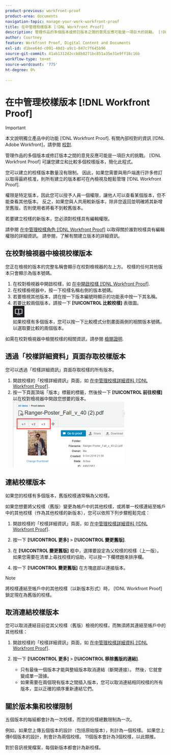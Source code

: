```yaml
---
product-previous: workfront-proof
product-area: documents
navigation-topic: manage-your-work-workfront-proof
title: 在中管理校樣版本 [!DNL Workfront Proof]
description: 管理作品的多個版本或修訂版本之間的意見反應可能是一項巨大的挑戰。 [!DNL Workfront Proof] 可讓您建立和比較多個校樣版本，簡化此程式。
author: Courtney
feature: Workfront Proof, Digital Content and Documents
exl-id: d1bee64d-c091-40d3-a9c1-847c7f645b96
source-git-commit: 41ab1312d2ccb8b8271bc851a35e31e9ff18c16b
workflow-type: tm+mt
source-wordcount: '775'
ht-degree: 0%

---
```


# 在中管理校樣版本 [!DNL Workfront Proof]

>[!IMPORTANT]
>
>本文說明獨立產品中的功能 [!DNL Workfront Proof]. 有關內部校對的資訊 [!DNL Adobe Workfront]，請參閱 [校對](../../../review-and-approve-work/proofing/proofing.md).

管理作品的多個版本或修訂版本之間的意見反應可能是一項巨大的挑戰。 [!DNL Workfront Proof] 可讓您建立和比較多個校樣版本，簡化此程式。

您可以建立的校樣版本數量沒有限制。 因此，如果您需要與用戶端進行許多修訂以取得最終核准，則所有建立的版本都可在內檢視及輕鬆管理 [!DNL Workfront Proof].

權限是特定版本，因此您可以授予人員一個權限，讓他人可以查看某個版本，但不能查看其他版本。 反之，如果您與人共用較新版本，除非您返回並明確將其新增至舊版，否則使用者將看不到較舊版本。

若要建立校樣的新版本，您必須對校樣具有編輯權限。

請參閱 [在中管理校樣角色 [!DNL Workfront Proof]](../../../workfront-proof/wp-work-proofsfiles/share-proofs-and-files/manage-proof-roles.md) 以取得關於誰對校樣具有編輯權限的詳細資訊。 請參閱，了解有關建立版本的詳細資訊。

## 在校對檢視器中檢視校樣版本

您正在檢視的版本的完整名稱會顯示在校對檢視器的左上方。 校樣的任何其他版本只會顯示為版本號碼。

1. 在校對檢視器中開啟校樣，如 [在中開啟校樣 [!DNL Workfront Proof]](../../../workfront-proof/wp-work-proofsfiles/review-proofs-wpv/open-proof.md).
1. 在校樣檢視器中，按一下校樣名稱右側的版本號碼。
1. 若要檢視其他版本，請在按一下版本編號時顯示的功能表中按一下其名稱。
1. 若要比較兩個版本，請按一下 **[!UICONTROL 比較校樣]** 表徵圖。\
   ![Compare_Doods_button.png](assets/compare-proofs-button.png)\
   如果校樣有多個版本，您可以按一下比較模式分割畫面兩側的相關版本號碼，以選取要比較的兩個版本。

如需在校對檢視器中檢閱校樣的相關資訊，請參閱 [檢閱證明](../../../review-and-approve-work/proofing/reviewing-proofs-within-workfront/review-a-proof/review-a-proof.md).

## 透過「校樣詳細資料」頁面存取校樣版本

您可以透過「校樣詳細資訊」頁面存取校樣的所有版本。

1. 開啟校樣的「校樣詳細資訊」頁面，如 [在中管理校樣詳細資料 [!DNL Workfront Proof]](../../../workfront-proof/wp-work-proofsfiles/manage-your-work/manage-proof-details.md).
1. 按一下頁面頂端「版本」標籤的標籤，然後按一下 **[!UICONTROL 前往校樣]** 以在校對檢視器中開啟您想要的版本。\
   ![Version_tabs_on_Proof_Details_page.png](assets/version-tabs-on-proof-details-page-350x205.png)

## 連結校樣版本

如果您的校樣有多個版本，舊版校樣通常稱為父校樣。

如果您想要將父校樣（舊版）變更為帳戶中的其他校樣，或將單一校樣連結至帳戶中的其他校樣（作為其他校樣的新版本），您可以依照下列步驟輕鬆完成：

1. 開啟校樣的「校樣詳細資訊」頁面，如 [在中管理校樣詳細資料 [!DNL Workfront Proof]](../../../workfront-proof/wp-work-proofsfiles/manage-your-work/manage-proof-details.md).
1. 按一下 **[!UICONTROL 更多]** > **[!UICONTROL 變更舊版]**.

1. 在 **[!UICONTROL 變更舊版]** 框中，選擇要設定為父校樣的校樣（上一版）。\
   如果您需要在清單上尋找校樣的協助，可以按一下欄標題來排序欄。

1. 按一下 **[!UICONTROL 變更舊版]** 在方塊底部以連接版本。

>[!NOTE]
>
>將校樣連結至帳戶中的其他校樣（以新版本形式）時， [!DNL Workfront Proof] 鎖定現在為舊版的校樣。

## 取消連結校樣版本

您可以取消連結目前從其父校樣（舊版）檢視的校樣，而無須將其連結至帳戶中的其他校樣：

1. 開啟校樣的「校樣詳細資訊」頁面，如 [在中管理校樣詳細資料 [!DNL Workfront Proof]](../../../workfront-proof/wp-work-proofsfiles/manage-your-work/manage-proof-details.md).
1. 按一下 **[!UICONTROL 更多]** > **[!UICONTROL 移除舊版的連結]**.

   * 只有最後一個版本才能與整組版本取消連結（斷開連接）。 然後，它就會變成單一證據。
   * 如果需要在兩個現有版本之間插入版本，您可以取消連結相同校樣的所有版本，並以正確的順序重新連結它們。

## 關於版本集和校樣限制

五個版本的每組都會計為一次校樣，而您的校樣總數限制為一次。

例如，如果您上傳五個版本的設計（包括原始版本），則計為一個校樣。 如果您上傳6個版本的設計，則會計為兩個校樣。 11個版本會計為3個校樣，以此類推。

對於音訊視覺檔案，每個新版本都會計為新校樣。
